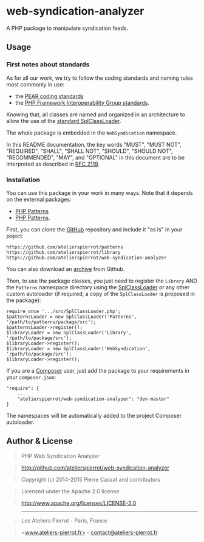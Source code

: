 web-syndication-analyzer
========================

A PHP package to manipulate syndication feeds.


## Usage

### First notes about standards

As for all our work, we try to follow the coding standards and naming rules most commonly in use:

-   the [PEAR coding standards](http://pear.php.net/manual/en/standards.php)
-   the [PHP Framework Interoperability Group standards](https://github.com/php-fig/fig-standards).

Knowing that, all classes are named and organized in an architecture to allow the use of the
[standard SplClassLoader](https://gist.github.com/jwage/221634).

The whole package is embedded in the `WebSyndication` namespace.

In this README documentation, the key words "MUST", "MUST NOT", "REQUIRED", "SHALL", "SHALL NOT",
"SHOULD", "SHOULD NOT", "RECOMMENDED", "MAY", and "OPTIONAL" in this document are to be
interpreted as described in [RFC 2119](http://www.ietf.org/rfc/rfc2119.txt).

### Installation

You can use this package in your work in many ways. Note that it depends on the external
packages:

-   [PHP Patterns](https://github.com/atelierspierrot/patterns)
-   [PHP Patterns](https://github.com/atelierspierrot/library).

First, you can clone the [GitHub](https://github.com/atelierspierrot/web-syndication-analyzer) repository
and include it "as is" in your poject:

    https://github.com/atelierspierrot/patterns
    https://github.com/atelierspierrot/library
    https://github.com/atelierspierrot/web-syndication-analyzer

You can also download an [archive](https://github.com/atelierspierrot/web-syndication-analyzer/downloads)
from Github.

Then, to use the package classes, you just need to register the `Library` AND the `Patterns`
namespace directory using the [SplClassLoader](https://gist.github.com/jwage/221634) or
any other custom autoloader (if required, a copy of the `SplClassLoader` is proposed in
the package):

    require_once '.../src/SplClassLoader.php';
    $patternsLoader = new SplClassLoader('Patterns', '/path/to/patterns/package/src');
    $patternsLoader->register();
    $libraryLoader = new SplClassLoader('Library', '/path/to/package/src');
    $libraryLoader->register();
    $libraryLoader = new SplClassLoader('WebSyndication', '/path/to/package/src');
    $libraryLoader->register();

If you are a [Composer](http://getcomposer.org/) user, just add the package to your requirements
in your `composer.json`:

    "require": {
        ...
        "atelierspierrot/web-syndication-analyzer": "dev-master"
    }

The namespaces will be automatically added to the project Composer autoloader.


## Author & License

>    PHP Web Syndication Analyzer

>    http://github.com/atelierspierrot/web-syndication-analyzer

>    Copyright (c) 2014-2015 Pierre Cassat and contributors

>    Licensed under the Apache 2.0 license.

>    http://www.apache.org/licenses/LICENSE-2.0

>    ----

>    Les Ateliers Pierrot - Paris, France

>    <www.ateliers-pierrot.fr> - <contact@ateliers-pierrot.fr>
